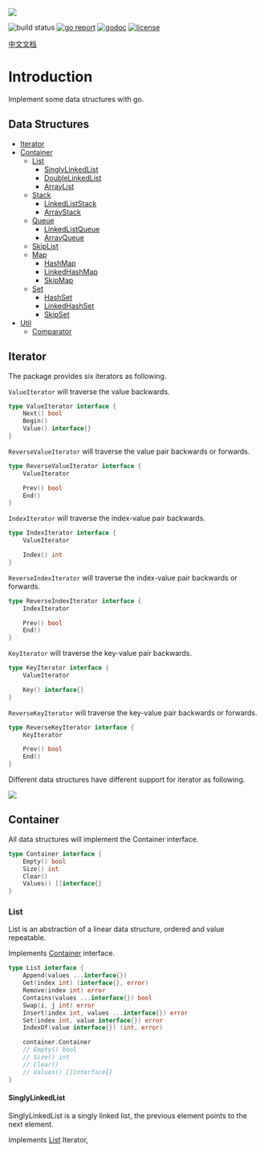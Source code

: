 ![](https://raw.githubusercontent.com/prprprus/picture/master/ds8.png)

![build status](https://travis-ci.org/prprprus/ds.svg?branch=master)
[![go report](https://goreportcard.com/badge/github.com/prprprus/ds)](https://goreportcard.com/report/github.com/prprprus/ds)
[![godoc](https://img.shields.io/badge/godoc-reference-blue.svg)](https://godoc.org/github.com/prprprus/ds)
[![license](https://img.shields.io/badge/license-license-yellow.svg)](https://github.com/prprprus/ds/blob/master/LICENSE)

[中文文档](https://github.com/prprprus/ds/blob/master/README-zh.md)

# Introduction

Implement some data structures with go.

## Data Structures

- [Iterator]()
- [Container]()
    - [List]()
        - [SinglyLinkedList]()
        - [DoubleLinkedList]()
        - [ArrayList]()
    - [Stack]()
        - [LinkedListStack]()
        - [ArrayStack]()
    - [Queue]()
        - [LinkedListQueue]()
        - [ArrayQueue]()
    - [SkipList]()
    - [Map]()
        - [HashMap]()
        - [LinkedHashMap]()
        - [SkipMap]()
    - [Set]()
        - [HashSet]()
        - [LinkedHashSet]()
        - [SkipSet]()
- [Util]()
    - [Comparator]()

## Iterator

The package provides six iterators as following.

`ValueIterator` will traverse the value backwards.

```go
type ValueIterator interface {
	Next() bool
	Begin()
	Value() interface{}
}
```

`ReverseValueIterator` will traverse the value pair backwards or forwards.

```go
type ReverseValueIterator interface {
	ValueIterator

	Prev() bool
	End()
}
```

`IndexIterator` will traverse the index-value pair backwards.

```go
type IndexIterator interface {
	ValueIterator

	Index() int
}
```

`ReverseIndexIterator` will traverse the index-value pair backwards or forwards.

```go
type ReverseIndexIterator interface {
	IndexIterator

	Prev() bool
	End()
}
```

`KeyIterator` will traverse the key-value pair backwards.

```go
type KeyIterator interface {
	ValueIterator

	Key() interface{}
}
```

`ReverseKeyIterator` will traverse the key-value pair backwards or forwards.

```go
type ReverseKeyIterator interface {
	KeyIterator

	Prev() bool
	End()
}
```

Different data structures have different support for iterator as following.

![](https://raw.githubusercontent.com/prprprus/picture/master/ds1.png)

## Container

All data structures will implement the Container interface.

```go
type Container interface {
	Empty() bool
	Size() int
	Clear()
	Values() []interface{}
}
```

### List

List is an abstraction of a linear data structure, ordered and value repeatable.

Implements [Container]() interface.

```go
type List interface {
	Append(values ...interface{})
	Get(index int) (interface{}, error)
	Remove(index int) error
	Contains(values ...interface{}) bool
	Swap(i, j int) error
	Insert(index int, values ...interface{}) error
	Set(index int, value interface{}) error
	IndexOf(value interface{}) (int, error)

	container.Container
	// Empty() bool
	// Size() int
	// Clear()
	// Values() []interface{}
}
```

#### SinglyLinkedList

SinglyLinkedList is a singly linked list, the previous element points to the next element.

Implements [List]() Iterator, 